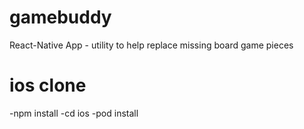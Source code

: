 # gamebuddy
React-Native App - utility to help replace missing board game pieces

# ios clone
-npm install
-cd ios
-pod install
